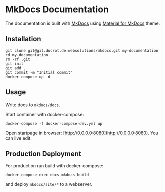 # MkDocs Documentation

The documentation is built with [MkDocs](https://www.mkdocs.org/) 
using [Material for MkDocs](https://squidfunk.github.io/mkdocs-material/getting-started/) theme.

## Installation

```
git clone git@git.ducrot.de:websolutions/mkdocs.git my-documentation
cd my-documentation
rm -rf .git
git init
git add .
git commit -m "Initial commit"
docker-compose up -d
```

## Usage

Write docs to `mkdocs/docs`.

Start container with docker-compose:

```
docker-compose -f docker-compose-dev.yml up
```

Open startpage in browser: [http://0.0.0.0:8080](http://0.0.0.0:8080). You can live edit.


## Production Deployment

For production run build with docker-compose:

```
docker-compose exec docs mkdocs build
```

and deploy `mkdocs/site/*` to a webserver.
